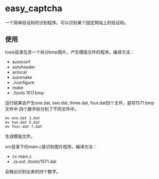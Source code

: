 # easy_captcha
一个简单验证码的识别程序。可以识别某个固定网站上的验证码。

## 使用

tools目录包含一个拆分bmp图片，产生模版文件的程序。编译方法：

+ autoconf
+ autoheader
+ aclocal
+ automake
+ ./configure
+ make
+ ./tools 1517.bmp

运行结果会产生one.dat, two.dat, three.dat, four.dat四个文件，是将1571.bmp文件中
四个数字拆分到了不同文件中。

	mv one.dat 1.dat
	mv two.dat 5.dat
	mv four.dat 7.dat

生成模版文件。

src目录下的main.c是识别图片程序。编译方法：

+ cc main.c
+ ./a.out ./tools/1571.dat

会输出识别出来的四个数字。
